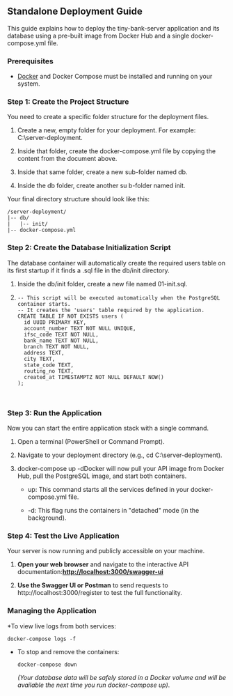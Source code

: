 Standalone Deployment Guide
---------------------------

This guide explains how to deploy the tiny-bank-server application and its database using a pre-built image from Docker Hub and a single docker-compose.yml file.

### Prerequisites

*   [Docker](https://docs.docker.com/get-docker/) and Docker Compose must be installed and running on your system.
    

### Step 1: Create the Project Structure

You need to create a specific folder structure for the deployment files.

1.  Create a new, empty folder for your deployment. For example: C:\\server-deployment.
    
2.  Inside that folder, create the docker-compose.yml file by copying the content from the document above.
    
3.  Inside that same folder, create a new sub-folder named db.
    
4.  Inside the db folder, create another su b-folder named init.
    

Your final directory structure should look like this:

```   
/server-deployment/  
|-- db/  
|   |-- init/  
|-- docker-compose.yml   
```

### Step 2: Create the Database Initialization Script

The database container will automatically create the required users table on its first startup if it finds a .sql file in the db/init directory.

1.  Inside the db/init folder, create a new file named 01-init.sql.
    
2.  ```
    -- This script will be executed automatically when the PostgreSQL container starts.
    -- It creates the 'users' table required by the application.
    CREATE TABLE IF NOT EXISTS users (
      id UUID PRIMARY KEY,
      account_number TEXT NOT NULL UNIQUE,
      ifsc_code TEXT NOT NULL,
      bank_name TEXT NOT NULL,
      branch TEXT NOT NULL,
      address TEXT,
      city TEXT,
      state_code TEXT,
      routing_no TEXT,
      created_at TIMESTAMPTZ NOT NULL DEFAULT NOW()
    );
  
    

### Step 3: Run the Application

Now you can start the entire application stack with a single command.

1.  Open a terminal (PowerShell or Command Prompt).
    
2.  Navigate to your deployment directory (e.g., cd C:\\server-deployment).
    
3.  docker-compose up -dDocker will now pull your API image from Docker Hub, pull the PostgreSQL image, and start both containers.
    
    *   up: This command starts all the services defined in your docker-compose.yml file.
        
    *   \-d: This flag runs the containers in "detached" mode (in the background).
        

### Step 4: Test the Live Application

Your server is now running and publicly accessible on your machine.

1.  **Open your web browser** and navigate to the interactive API documentation:[**http://localhost:3000/swagger-ui**](http://localhost:3000/swagger-ui)
    
2.  **Use the Swagger UI or Postman** to send requests to http://localhost:3000/register to test the full functionality.
    

### Managing the Application

*To view live logs from both services:
```
docker-compose logs -f
```
    
* To stop and remove the containers:
  ```
  docker-compose down
  ```
  _(Your database data will be safely stored in a Docker volume and will be available the next time you run docker-compose up)_.
